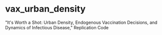 # vax_urban_density
"It's Worth a Shot: Urban Density, Endogenous Vaccination Decisions, and Dynamics of Infectious Disease," Replication Code
